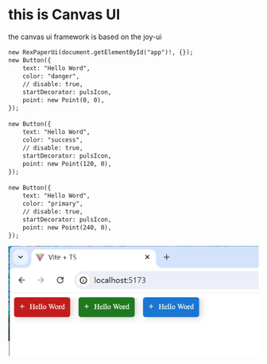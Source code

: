 # this is Canvas UI

the canvas ui framework is based on the joy-ui

```
new RexPaperUi(document.getElementById("app")!, {});
new Button({
    text: "Hello Word",
    color: "danger",
    // disable: true,
    startDecorator: pulsIcon,
    point: new Point(0, 0),
});

new Button({
    text: "Hello Word",
    color: "success",
    // disable: true,
    startDecorator: pulsIcon,
    point: new Point(120, 0),
});

new Button({
    text: "Hello Word",
    color: "primary",
    // disable: true,
    startDecorator: pulsIcon,
    point: new Point(240, 0),
});
```

![](./REAMME/1.png)
